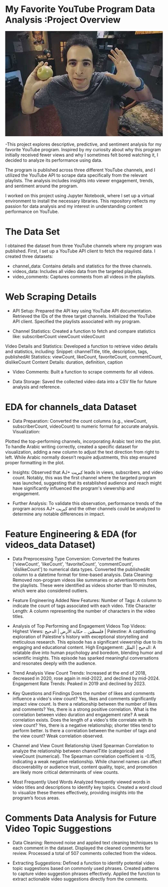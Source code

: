    #  My Favorite YouTube Program Data Analysis  :Project Overview
   ![credit card Image](https://github.com/germeengehad/Fav_YT_Program_Data/blob/master/youtube_1.jpeg)
   

-This project explores descriptive, predictive, and sentiment analysis for my favorite YouTube program. Inspired by my curiosity about why this program initially received fewer views and why I sometimes felt bored watching it, I decided to analyze its performance using data.

The program is published across three different YouTube channels, and I utilized the YouTube API to scrape data specifically from the relevant playlists. The analysis includes insights into viewer engagement, trends, and sentiment around the program.

I worked on this project using Jupyter Notebook, where I set up a virtual environment to install the necessary libraries. This repository reflects my passion for data analysis and my interest in understanding content performance on YouTube. 
  
# The Data Set
I obtained the dataset from three YouTube channels where my program was published. First, I set up a YouTube API client to fetch the required data. I created three datasets:

- channel_data: Contains details and statistics for the three channels.
- videos_data: Includes all video data from the targeted playlists.
- video_comments: Captures comments from all videos in the playlists.


# Web Scraping Details
- API Setup:
Prepared the API key using YouTube API documentation.
Retrieved the IDs of the three target channels.
Initialized the YouTube API client.
Specified the playlists associated with my program.

- Channel Statistics:
Created a function to fetch and compare statistics like:
subscriberCount
viewCount
videoCount

Video Details and Statistics:
Developed a function to retrieve video details and statistics, including:
Snippet: channelTitle, title, description, tags, publishedAt
Statistics: viewCount, likeCount, favoriteCount, commentCount, dislikeCount
Content Details: duration, definition, caption

- Video Comments:
Built a function to scrape comments for all videos.

- Data Storage:
Saved the collected video data into a CSV file for future analysis and reference.


# EDA for channels_data Dataset
- Data Preparation:
Converted the count columns (e.g., viewCount, subscriberCount, videoCount) to numeric format for accurate analysis.
Visualization:

Plotted the top-performing channels, incorporating Arabic text into the plot.
To handle Arabic writing correctly, created a specific dataset for visualization, adding a new column to adjust the text direction from right to left. While Arabic normally doesn’t require adjustments, this step ensured proper formatting in the plot.

- Insights:
Observed that AJ+ كبريت leads in views, subscribers, and video count.
Notably, this was the first channel where the targeted program was launched, suggesting that its established audience and reach might have significantly influenced the program's viewership and engagement.

- Further Analysis:
To validate this observation, performance trends of the program across AJ+ كبريت and the other channels could be analyzed to determine any notable differences in impact.

# Feature Engineering & EDA (for videos_data Dataset)

- Data Preprocessing
Type Conversion:
Converted the features ['viewCount', 'likeCount', 'favoriteCount', 'commentCount', 'dislikeCount'] to numerical data types.
Converted the publishedAt column to a datetime format for time-based analysis.
Data Cleaning:
Removed non-program videos like summaries or advertisements from the playlists. These were identified as videos shorter than 10 minutes, which were also considered outliers.

- Feature Engineering
Added New Features:
Number of Tags: A column to indicate the count of tags associated with each video.
Title Character Length: A column representing the number of characters in the video titles.

-  Analysis of Top Performing and Engagement Videos
Top Videos:
Highest Views: فلسطين .. حكاية الأرض | الدحيح | Palestine:
A captivating exploration of Palestine's history with exceptional storytelling and meticulous research. This episode has a significant viewership due to its engaging and educational content.
High Engagement: الدحيح | الملل:
A relatable dive into human psychology and boredom, blending humor and scientific insights. This episode has sparked meaningful conversations and resonates deeply with the audience.

- Trend Analysis
View Count Trends:
Increased at the end of 2018, decreased in 2020, rose again in mid-2022, and declined by mid-2024.
Engagement Rate Trends:
Peaked in 2019 and declined by 2023.

- Key Questions and Findings
Does the number of likes and comments influence a video's view count?
Yes, likes and comments significantly impact view count.
Is there a relationship between the number of likes and comments?
Yes, there is a strong positive correlation.
What is the correlation between video duration and engagement rate?
A weak correlation exists.
Does the length of a video's title correlate with its view count?
Yes, there is a negative relationship; shorter titles tend to perform better.
Is there a correlation between the number of tags and the view count?
Weak correlation observed.

-  Channel and View Count Relationship
Used Spearman Correlation to analyze the relationship between channelTitle (categorical) and viewCount (numerical).
The Spearman correlation coefficient is -0.15, indicating a weak negative relationship.
While channel names can affect discoverability or audience trust, content quality, topic, and promotion are likely more critical determinants of view counts.

-  Most Frequently Used Words
Analyzed frequently viewed words in video titles and descriptions to identify key topics.
Created a word cloud to visualize these themes effectively, providing insights into the program’s focus areas.


# Comments Data Analysis for Future Video Topic Suggestions

- Data Cleaning:
Removed noise and applied text cleaning techniques to each comment in the dataset.
Displayed the cleaned comments for review.
Processed a total of 507 comments collected from the videos.

- Extracting Suggestions:
Defined a function to identify potential video topic suggestions based on commonly used phrases.
Created patterns to capture video suggestion phrases effectively.
Applied the function to extract actionable video suggestions directly from the comments.

